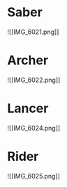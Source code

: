 # Saber
![[IMG_6021.png]]

# Archer
![[IMG_6022.png]]
# Lancer
![[IMG_6024.png]]

# Rider
![[IMG_6025.png]]